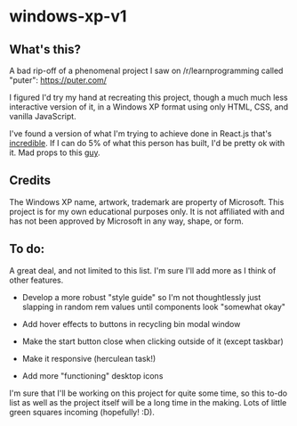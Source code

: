 # windows-xp-v1

## What's this?

A bad rip-off of a phenomenal project I saw on /r/learnprogramming called "puter": https://puter.com/

I figured I'd try my hand at recreating this project, though a much much less interactive version of it, in a Windows XP format using only HTML, CSS, and vanilla JavaScript.

I've found a version of what I'm trying to achieve done in React.js that's [incredible](https://winxp.vercel.app/). If I can do 5% of what this person has built, I'd be pretty ok with it. Mad props to this [guy](https://github.com/ShizukuIchi).

## Credits

The Windows XP name, artwork, trademark are property of Microsoft. This project is for my own educational purposes only. It is not affiliated with and has not been approved by Microsoft in any way, shape, or form.

## To do:

A great deal, and not limited to this list. I'm sure I'll add more as I think of other features.

- Develop a more robust "style guide" so I'm not thoughtlessly just slapping in random rem values until components look "somewhat okay"

- Add hover effects to buttons in recycling bin modal window

- Make the start button close when clicking outside of it (except taskbar)

- Make it responsive (herculean task!)

- Add more "functioning" desktop icons

I'm sure that I'll be working on this project for quite some time, so this to-do list as well as the project itself will be a long time in the making. Lots of little green squares incoming (hopefully! :D).
